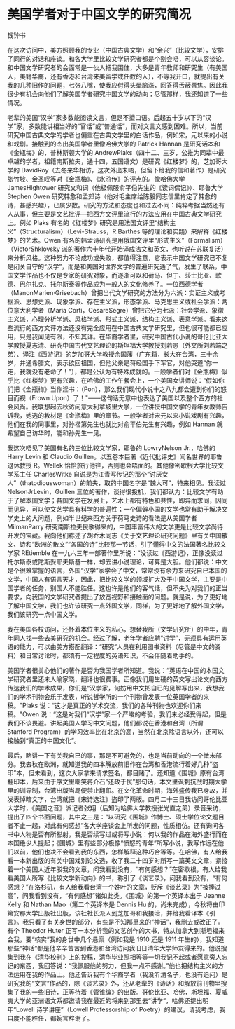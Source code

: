 # 美国学者对于中国文学的研究简况

钱钟书

在这次访问中，美方照顾我的专业（中国古典文学）和“余兴”（比较文学），安排了同行的对话和座谈。和各大学里比较文学研究者都是个别会唔，可以从容谈论。和中国文学研究者的会面常是一伙人把我围住，大多是青年教师和研究生（有美国人，美籍华裔，还有香港和台湾来美留学或任教的人），不等我开口，就提出有关我的几种旧作的问题，七张八嘴，使我应付得头晕脑涨，回答得舌蔽唇焦。因此我很少有机会向他们了解美国学者研究中国文学的动向；尽管那样，我还知道了一些情况。

老辈的美国“汉学”家多数能阅读文言，但是不擅口语。后起五十岁以下的“汉学”家，多数能讲相当好的“官话”或“普通话”，而对文言文感到困难。所以，当前研究中国古典文学的学者也偏重在古典文学里的白话作品，例如宋，元以来的小说和戏剧。接触到的杰出美国学者里像哈佛大学的 Patrick Hannan 是研究话本和《金瓶梅》的，普林斯顿大学的 AndrewPlaks（四十二、三岁，公推为同辈中最卓越的学者，祖籍南斯拉夫，通十四，五国语文）是研究《红楼梦》的，芝加哥大学的 DavidRoy（去冬来华相访，这次外出未晤，但留下给我的信和著作）是研究张竹坡、金圣叹等对《金瓶梅》、《水浒传》的评点的。像哈佛大学 JamesHightower 研究文和词（他极佩服俞平伯先生的《读词偶记》）、耶鲁大学 Stephen Owen 研究韩愈和孟郊诗（他对毛主席给陈毅同志信里肯定了韩愈的诗，甚感兴趣），已属少数。研究的方法和态度也和过去不同：纯粹考据当然还有人从事，但主要是文艺批评—把西方文评里流行的方法应用在中国古典文学研究上。例如 Plaks 有名的《红楼梦》研究是用法国文评里“结构主义”（Structuralism）（Levi-Strauss，R.Barthes 等的理论和实践）来解释《红楼梦》的艺术。Owen 有名的韩孟诗研究是用俄国文评里“形式主义”（Formalism）（VictorShklovsky 派的著作六十年代开始译成法文和英文，也听说在苏联复活）来分析风格。这种努力不论成功或失败，都值得注意，它表示中国文学研究已不复是闭关自守的“汉学”，而是和美国对世界文学的普遍研究通了气，发生了联系，中国文学作品也不仅是专家的研究对象，而逐渐可以和荷马、但丁、莎士比亚、歌德、巴尔扎克、托尔斯泰等作品成为一般人的文化修养了。一位西德学者（ManonMarien·Grisebach）曾把当代文学研究的方法分为六派：实证主义或考据派、思想史派、现象学派、存在主义派，形态学派、马克思主义或社会学派：两位意大利学者（Maria Corti，CesareSegre）曾把它分为七派：社会学派、象徽主义派，心理分析学派、风格学派、形式主义派，结构主义派、表意学派。看来这些流行的西方文评方法还没有完全应用在中国古典文学研究里，但也很可能都已应用，只是我闻见有限，不知其详。在华裔学者里，研究中国古代小说的哥伦比亚大学教授夏志清、研究中国古代文艺理论的斯坦福大学教授刘若愚（外文所刘若端之弟）、译注《西游记》的芝加哥大学教授余国藩（广东籍，长大在台湾，三十余岁，并通希腊文，表示欲回祖国，但他父亲是蒋经国手下军官，对他哭道“你一走，我就没有老命了！”），都是公认为有特殊成就的。一般学者们对《金瓶梅》似乎比《红楼梦》更有兴趣，在哈佛的工作午餐会上，一个美国女讲师说：“假如你们把《金瓶梅》当作淫书：（Pon），那么我们现代小说十之八九都会遭到你们的怒目而视（Frown Upon）了！"——这句话无意中也表达了美国以及整个西方的社会风尚。我联想起去秋访问意大利拿坡里大学，一位讲授中国文学的青年女教师告诉我，她选的教材是《金瓶梅》里的章节。一般学者对宋元以来小说戏剧有兴趣，他们在我的同事里，对孙楷第先生也就比对俞平伯先生有兴趣，例如 Hannan 就希望自己访华时，能和孙先生一见。

我这次唔见了美国有名的三位比较文学家，耶鲁的 LowryNelson Jr.，哈佛的 Harry Levin 和 Claudio Guillen。以五卷本巨著《近代批评史》闻名世界的耶鲁退休教授 R。Wellek 恰恰旅行他往，否则也会唔面的。其他像密歇根大学比较文学系主任 CharlesWitke 自说是为江青写传记的那个“讨厌女人”（thatodiouswoman）的前夫，取的中国名字是“魏大可”，特来相见。我读过 NelsonJrLevin，Guillen 三位的著作，谈得很投机，我们都认为：比较文学有助于了解本国文学；各国文学在发展上，艺术上都有特色和共性，即异而求同，因同而见异，可以使文艺学具有科学的普遍性；一个偏僻小国的文学也常有助于解决文学史上的大问题，例如半世纪来西方关于荷马史诗的看法是从美国学者 MilmanParry 研究南斯拉夫民歌得来的，中国丰富伟大的文学更是比较文学尚待开发的宝藏。我向他们称述了胡乔木同志《关于文艺理论研究问题》里有关中国散文、诗和“欧洲的散文”“各国的诗”比较那一节话，引了懂得中文的法国著名比较文学家 REtiemble 在一九六三年一部著作里所说：“没读过《西游记》，正像没读过托尔斯泰或陀斯妥耶夫斯基一样，却去讲小说理论，可算是大胆。他们都说：中文是个很难掌握的语言，外国“汉学”家学会了中文，常常没有余力来研究自已本国的文学，中国人有语言天才，因此，把比较文学的领域扩大及于中国文学，主要是中国学者的任务，别国人不能胜任。这也许是他们的客气话，但不失为对我们的正当要求，向我国的文学研究者提出了放宽视野和接触面的问题。就是说，为了更好地了解中国文学，我们也许该研究一点外国文学，同样，为了更好地了解外国文学，我们该研究一点中国文学。

我在美国各校访问，还怀着本位主义的私心，想替我所（文学研究所）的中年，青年同人找一些去美研究的机会。经过了解，老年学者应聘“讲学”，无须具有运用英语的能力，可以由美方搭配翻译：“研究”人员在利用图书资料（尽管是中文的资料）和日常讨论时，都须有一定程度的英语知识，不会伴随着助手的。

美国学者很关心他们的著作是否为我国学者所知道。我说：“英语在中国的本国文学研究者里还未人喻家晓，翻译也很费事。正像我们用生硬的英文写出论文向西方传达我们的学术成果，你们是“汉学家，何妨用中文把自已的见解写出来，我想我们的学术刊物会乐于发表，听说哲学所的一个刊物曾发表一位英国学者的来稿。"Plaks 说：“这才是真正的学术交流，我们的各种刊物也欢迎你们来稿。"Owen 说：“这是对我们“汉学”家一个严峻的考验，我们未必经受得起，但是我们不该畏避。讲起美国人学习中文问题，他们都说在香港和台湾（所谓 Stanford Program）的学习效率比在北京的高，当然在北京除语言以外，还可以接触到“真正的中国文化”。

最后，略讲一下有关我自已的事，那是不可避免的，也是当前动向的一个微末部分。我去秋在欧洲，就知道我的四本解放前旧作在台湾和香港流行着好几种“盗印”本，但未看到，这次大家拿来请求签名，都目赌了。还知道《围城》原有台湾翻印本，后来由于序文里嘲笑蒋介石“还政于民”那句话，本文里讽刺抗战时期大学里的训导制，台湾出版当局便禁止翻印。在文化革命时期，海外盛传我已身故，并发表悼暗文字，台湾就把《宋诗选注》盗印了两版。四月二十三日我访问哥伦比亚大学时，《美国之音》派记者张翔（后知为哈佛大学教授张光直之弟）录音采访，提出了四个书面问题，其中之三是：“以研究《围城》作博士、硕士学位论文题目者不止一起，对此有何感想”各大学座谈会上所发的问题，性质相仿。还有询问各书中人物是否有所影射，我是否续写过或将写小说：何以我的作品在海外盛行而在本国绝少人提起；《围城》里有些部分极像“愤怒的青年”所写小说，我写作远在他们以前，他们也决不会看到我的东西，怎样解释这种巧合等等。在哈佛，有人给我看一本新出版的有关中国戏别论文选，收了我二十四岁时所写一篇英文文章，紧接着一个美国人近年驳我的文章，问我看到没有，“有何感想？”在密歇根，有人给我看美国人所写《比较文学新动向》的书，称引了《谈艺录》，问我看到没有，“有何感想？”在洛杉矶，有人给我看台湾一个姓叶的文章，贬斥《谈艺录》为“被捧过高”，问我看到没有，“有何感想”诸如此类。《围城》的第一个英译本出于 Jeanne Kelly 和 Nathan Mao（第二个英译本是 Dennis Hu 的，尚未完成），今秋将由印第安那大学出版社出版，该社社长派人到芝加哥和我接洽，并给我看译本《引言》。我只看了有关身世的部分，有些是不知那里来的“神话”，我删去或改正了。有个 Theodor Huter 正写一本分析我的文艺创作的大书，特从加拿大到斯坦福来会我，要“核实”我的身世中几个悬案（例如我是 1910 还是 1911 年生的），我知道那些“神话”都是他辛辛苦苦到香港和台湾访问我旧日清华大学师友得来的。他说搜集到我在《清华校刊》上的投稿，清华毕业照相等等一切我记不起或者愿意旁人忘记的东西，我回答说：“我佩服他的努力，但我一点不感谢。”他也把结构主义的方法运用在我的作品上。他还告诉我有个华裔学者（我没听清名子，也没有追问）是研究我的“文言”作品的，除《谈艺录》外，还从老辈的《诗话》和解放前刊物里搜集了我的一些旧诗，正等待着《管锥编》的出版。哥伦比亚、哈佛，斯坦福、夏威夷大学的亚洲语文系都邀请我在最近的将来到那里去“讲学”，哈佛还提出明年“Lowell 诗学讲座”（Lowell Professorship of Poetry）的建议，请我考虑，我自度不能胜任，都婉言辞谢了。
